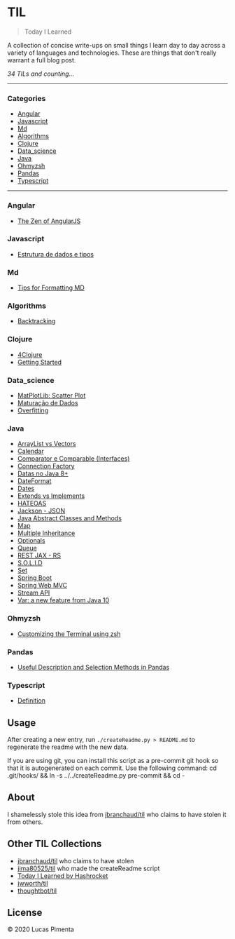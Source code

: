 # TIL

> Today I Learned

A collection of concise write-ups on small things I learn day to day across a
variety of languages and technologies. These are things that don't really
warrant a full blog post.


_34 TILs and counting..._

---

### Categories

* [Angular](#Angular)
* [Javascript](#JavaScript)
* [Md](#MD)
* [Algorithms](#algorithms)
* [Clojure](#clojure)
* [Data_science](#data_science)
* [Java](#java)
* [Ohmyzsh](#ohmyzsh)
* [Pandas](#pandas)
* [Typescript](#typescript)

---

### Angular

- [The Zen of AngularJS](Angular/Zen.md)

### Javascript

- [Estrutura de dados e tipos](JavaScript/basics.md)

### Md

- [Tips for Formatting MD](MD/formatting_markdown.md)

### Algorithms

- [Backtracking](algorithms/backtracking.md)

### Clojure

- [4Clojure](clojure/4clojure_answers.md)
- [Getting Started](clojure/getting_started.md)

### Data_science

- [MatPlotLib: Scatter Plot](data_science/mlp_scatter_plot.md)
- [Maturação de Dados](data_science/maturação_de_dados.md)
- [Overfitting](data_science/overfit.md)

### Java

- [ArrayList vs Vectors](java/ArrayList_Vectors.md)
- [Calendar](java/calendar.md)
- [Comparator e Comparable (Interfaces)](java/Comparator_Comparable.md)
- [Connection Factory](java/Connection_factory.md)
- [Datas no Java 8+](java/DateJava8.md)
- [DateFormat](java/DateFormat.md)
- [Dates](java/Dates.md)
- [Extends vs Implements](java/ExtendsImplements.md)
- [HATEOAS](java/hateoas.md)
- [Jackson - JSON](java/Jackson-JSON.md)
- [Java Abstract Classes and Methods](java/abstract.md)
- [Map](java/Map.md)
- [Multiple Inheritance](java/MultipleInheritance.md)
- [Optionals](java/Optionals.md)
- [Queue](java/Queue.md)
- [REST JAX - RS](java/JAX-RS.md)
- [S.O.L.I.D](java/S.O.L.I.D.md)
- [Set](java/Set.md)
- [Spring Boot](java/SpringBoot.md)
- [Spring Web MVC](java/SpringWebMVC.md)
- [Stream API](java/StreamAPI.md)
- [Var: a new feature from Java 10](java/var.md)

### Ohmyzsh

- [Customizing the Terminal using zsh](ohmyzsh/customizing_terminal.md)

### Pandas

- [Useful Description and Selection Methods in Pandas](pandas/useful_methods.md)

### Typescript

- [Definition](typescript/definition.md)

## Usage

After creating a new entry, run `./createReadme.py > README.md` to regenerate
the readme with the new data.

If you are using git, you can install this script as a pre-commit git hook so
that it is autogenerated on each commit.  Use the following command:
    cd .git/hooks/ && ln -s ../../createReadme.py pre-commit && cd -


## About

I shamelessly stole this idea from
[jbranchaud/til](https://github.com/jbranchaud/til) who claims to have stolen
it from others.

## Other TIL Collections

* [jbranchaud/til](https://github.com/jbranchaud/til) who claims to have stolen
* [jima80525/til](https://github.com/jima80525/til) who made the createReadme script
* [Today I Learned by Hashrocket](https://til.hashrocket.com)
* [jwworth/til](https://github.com/jwworth/til)
* [thoughtbot/til](https://github.com/thoughtbot/til)

## License

&copy; 2020 Lucas Pimenta

